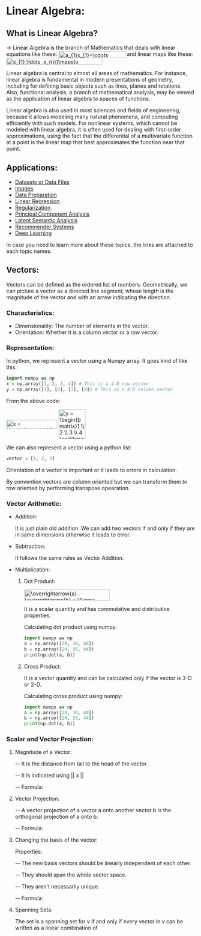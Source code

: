 # Linear Algebra:

## What is Linear Algebra?
-> Linear Algebra is the branch of Mathematics that deals with linear equations like these:
<img src="https://bit.ly/3ezG7QS" align="center" border="0" alt="a_{1}x_{1}+\cdots +a_{n}x_{n}=b" width="178" height="18" />
and linear maps like these:
<img src="https://bit.ly/3TmQMgc" align="center" border="0" alt="x_{1},\ldots ,x_{n})\mapsto a_{1}x_{1}+\cdots +a_{n}x_{n}" width="256" height="18" />

Linear algebra is central to almost all areas of mathematics. For instance, linear algebra is fundamental in modern presentations of geometry, including for defining basic objects such as lines, planes and rotations. Also, functional analysis, a branch of mathematical analysis, may be viewed as the application of linear algebra to spaces of functions.

Linear algebra is also used in most sciences and fields of engineering, because it allows modeling many natural phenomena, and computing efficiently with such models. For nonlinear systems, which cannot be modeled with linear algebra, it is often used for dealing with first-order approximations, using the fact that the differential of a multivariate function at a point is the linear map that best approximates the function near that point.

## Applications:
+ [Datasets or Data Files](https://en.wikipedia.org/wiki/Data_set)
+ [Images](https://www.projectrhea.org/rhea/index.php/Image_(linear_algebra))
+ [Data Preparation](https://www.techtarget.com/searchbusinessanalytics/definition/data-preparation)
+ [Linear Regression](https://www.geeksforgeeks.org/ml-linear-regression)
+ [Regularization](https://towardsdatascience.com/regularization-an-important-concept-in-machine-learning-5891628907ea)
+ [Principal Component Analysis](https://en.wikipedia.org/wiki/Principal_component_analysis)
+ [Latent Semantic Analysis](https://en.wikipedia.org/wiki/Latent_semantic_analysis)
+ [Recommender Systems](https://en.wikipedia.org/wiki/Recommender_system)
+ [Deep Learning](https://www.techtarget.com/searchenterpriseai/definition/deep-learning-deep-neural-network)

In case you need to learn more about these topics, the links are attached to each topic names.

## Vectors:

Vectors can be defined as the ordered list of numbers. Geometrically, we can picture a vector as a directed line segment, whose length is the magnitude of the vector and with an arrow indicating the direction.

### Characteristics:
+ Dimensionality: The number of elements in the vector.
+ Orientation: Whether it is a column vector or a row vector.

### Representation:
In python, we represent a vector using a Numpy array. It goes kind of like this:
```python
import numpy as np
x = np.array([1, 2, 3, 4]) # This is a 4-D row vector
y = np.array([1], [2], [3], [4]) # This is a 4-D column vector
```
From the above code:

<img src="http://www.sciweavers.org/tex2img.php?eq=x%20%3D%20%20%5Cbegin%7Bbmatrix%7D1%20%26%202%20%26%203%20%26%204%20%5Cend%7Bbmatrix%7D%20&bc=White&fc=Black&im=jpg&fs=12&ff=arev&edit=0" align="center" border="0" alt="x =  \begin{bmatrix}1 & 2 & 3 & 4 \end{bmatrix} " width="136" height="24" />

<img src="https://bit.ly/3TqiiJN" align="center" border="0" alt="y =  \begin{bmatrix}1 \\ 2 \\ 3 \\ 4 \end{bmatrix} " width="71" height="79" />


We can also represent a vector using a python list:
```python
vector = [1, 2, 3]
```
Orientation of a vector is important or it leads to errors in calculation.

By convention vectors are column oriented but we can transform them to row oriented by performing transpose opearation.

### Vector Arithmetic:
+ Addition: 

    It is just plain old addition. We can add two vectors if and only if they are in same dimensions otherwise it leads to error.
    
+ Subtraction:

    It follows the same rules as Vector Addition.
    
+ Multiplication:
  
  1. Dot Product:
 
        <img src="https://bit.ly/3EN9CsP" align="center" border="0" alt=" \overrightarrow{a} .  \overrightarrow{b}  =  \Sigma  (a_{i} * b_{i} * \Cos( \theta ))" width="228" height="29" />
        
        It is a scalar quantity and has commutative and distributive properties.
        
        Calculating dot product using numpy:
        ```python
        import numpy as np
        a = np.array([20, 30, 40])
        b = np.array([24, 35, 44])
        print(np.dot(a, b))
        ```
        
  2. Cross Product:        
        
        
        It is a vector quantity and can be calculated only if the vector is 3-D or 2-D.
        
        Calculating cross product using numpy:
        
        ```python
        import numpy as np
        a = np.array([20, 30, 40])
        b = np.array([24, 35, 44])
        print(np.dot(a, b))
        ```
        
### Scalar and Vector Projection:
   1. Magnitude of a Vector:
   
        -- It is the distance from tail to the head of the vector.
        
        -- It is indicated using || x ||
        
        -- Formula:
        
   2. Vector Projection:
   
        -- A vector projection of a vector a onto another vector b is the orthogonal projection of a onto b.
        
        -- Formula:
        
   3. Changing the basis of the vector:
   
       Properties:
       
         -- The new basis vectors should be linearly independent of each other.
           
         -- They should span the whole vector space.
            
         -- They aren't necessarily unique.
            
         -- Formula:
            
   4. Spanning Sets:
                 
         The set <insert> is a spanning set for v if and only if every vector in v can be written as a linear combination of <insert>
